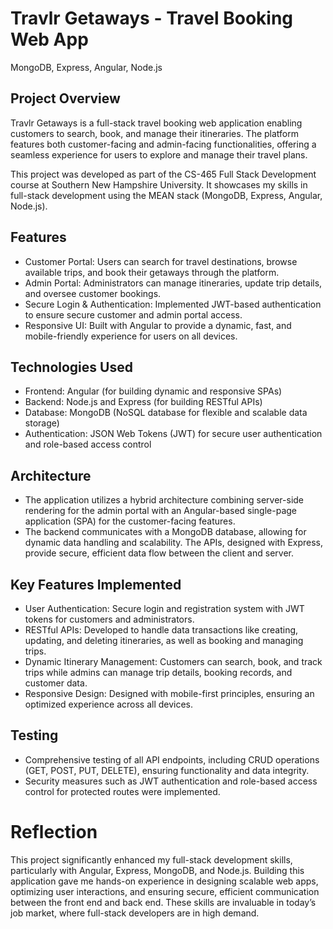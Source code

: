 # Travlr Getaways - Travel Booking Web App
MongoDB, Express, Angular, Node.js

## Project Overview
Travlr Getaways is a full-stack travel booking web application enabling customers to search, book, and manage their itineraries. The platform features both customer-facing and admin-facing functionalities, offering a seamless experience for users to explore and manage their travel plans.

This project was developed as part of the CS-465 Full Stack Development course at Southern New Hampshire University. It showcases my skills in full-stack development using the MEAN stack (MongoDB, Express, Angular, Node.js).

## Features
- Customer Portal: Users can search for travel destinations, browse available trips, and book their getaways through the platform.
- Admin Portal: Administrators can manage itineraries, update trip details, and oversee customer bookings.
- Secure Login & Authentication: Implemented JWT-based authentication to ensure secure customer and admin portal access.
- Responsive UI: Built with Angular to provide a dynamic, fast, and mobile-friendly experience for users on all devices.

## Technologies Used
- Frontend: Angular (for building dynamic and responsive SPAs)
- Backend: Node.js and Express (for building RESTful APIs)
- Database: MongoDB (NoSQL database for flexible and scalable data storage)
- Authentication: JSON Web Tokens (JWT) for secure user authentication and role-based access control

## Architecture
- The application utilizes a hybrid architecture combining server-side rendering for the admin portal with an Angular-based single-page application (SPA) for the customer-facing features.
- The backend communicates with a MongoDB database, allowing for dynamic data handling and scalability. The APIs, designed with Express, provide secure, efficient data flow between the client and server.

## Key Features Implemented
- User Authentication: Secure login and registration system with JWT tokens for customers and administrators.
- RESTful APIs: Developed to handle data transactions like creating, updating, and deleting itineraries, as well as booking and managing trips.
- Dynamic Itinerary Management: Customers can search, book, and track trips while admins can manage trip details, booking records, and customer data.
- Responsive Design: Designed with mobile-first principles, ensuring an optimized experience across all devices.

## Testing
- Comprehensive testing of all API endpoints, including CRUD operations (GET, POST, PUT, DELETE), ensuring functionality and data integrity.
- Security measures such as JWT authentication and role-based access control for protected routes were implemented.

# Reflection
This project significantly enhanced my full-stack development skills, particularly with Angular, Express, MongoDB, and Node.js. Building this application gave me hands-on experience in designing scalable web apps, optimizing user interactions, and ensuring secure, efficient communication between the front end and back end. These skills are invaluable in today’s job market, where full-stack developers are in high demand.

